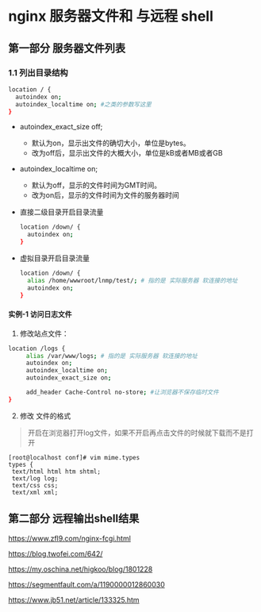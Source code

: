 # nginx 服务器文件和 与远程 shell
## 第一部分 服务器文件列表
### 1.1 列出目录结构
```sh
location / {
  autoindex on;
  autoindex_localtime on; #之类的参数写这里
}
```
- autoindex_exact_size off;
  - 默认为on，显示出文件的确切大小，单位是bytes。
  - 改为off后，显示出文件的大概大小，单位是kB或者MB或者GB

- autoindex_localtime on;
  - 默认为off，显示的文件时间为GMT时间。
  - 改为on后，显示的文件时间为文件的服务器时间

- 直接二级目录开启目录流量
  ```sh
  location /down/ {
    autoindex on;
  }
  ```
- 虚拟目录开启目录流量
  ```sh
  location /down/ {
    alias /home/wwwroot/lnmp/test/; # 指的是 实际服务器 软连接的地址
    autoindex on;
  }
  ```

#### 实例-1  访问日志文件
1. 修改站点文件：
  ``` sh
  location /logs {
       alias /var/www/logs; # 指的是 实际服务器 软连接的地址
       autoindex on;
       autoindex_localtime on;
       autoindex_exact_size on;

       add_header Cache-Control no-store; #让浏览器不保存临时文件
  }
  ```
2. 修改 文件的格式
> 开启在浏览器打开log文件，如果不开启再点击文件的时候就下载而不是打开

  ```
  [root@localhost conf]# vim mime.types
  types {
   text/html html htm shtml;
   text/log log;
   text/css css;
   text/xml xml;
  ```

## 第二部分 远程输出shell结果


https://www.zfl9.com/nginx-fcgi.html

https://blog.twofei.com/642/

https://my.oschina.net/higkoo/blog/1801228

https://segmentfault.com/a/1190000012860030

https://www.jb51.net/article/133325.htm
